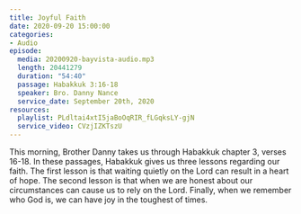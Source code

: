 ```yaml
---
title: Joyful Faith
date: 2020-09-20 15:00:00
categories:
- Audio
episode:
  media: 20200920-bayvista-audio.mp3
  length: 20441279
  duration: "54:40"
  passage: Habakkuk 3:16-18
  speaker: Bro. Danny Nance
  service_date: September 20th, 2020
resources:
  playlist: PLdltai4xtI5jaBoOqRIR_fLGqksLY-gjN
  service_video: CVzjIZKTszU
---
```

This morning, Brother Danny takes us through Habakkuk chapter 3, verses 16-18.  In these passages, Habakkuk gives us three lessons regarding our faith.  The first lesson is that waiting quietly on the Lord can result in a heart of hope.  The second lesson is that when we are honest about our circumstances can cause us to rely on the Lord.  Finally, when we remember who God is, we can have joy in the toughest of times.